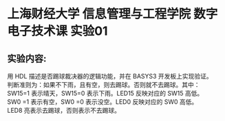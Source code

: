 # 上海财经大学 信息管理与工程学院 数字电子技术课 实验01
## 实验内容:
用 HDL 描述是否踢球裁决器的逻辑功能，并在 BASYS3 开发板上实现验证。  
判断准则为：如果不下雨，且有空，则去踢球。否则就不去踢球。其中：  
SW15=1 表示晴天，SW15=0 表示下雨。LED15 反映对应的 SW15 高低。  
SW0 =1 表示有空，SW0 =0 表示没空。LED0 反映对应的 SW0 高低。  
LED8 亮表示去踢球，否则表示不去踢球。  
